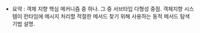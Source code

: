 * 요약 : 객체 지향 핵심 메커니즘 중 하나. 그 중 서브타입 다형성 중점. 
	객체지향 시스템이 런타임에 메시지 처리할 적절한 메서드 찾기 위해 사용하는 동적 메서드 탐색 기법 설명.